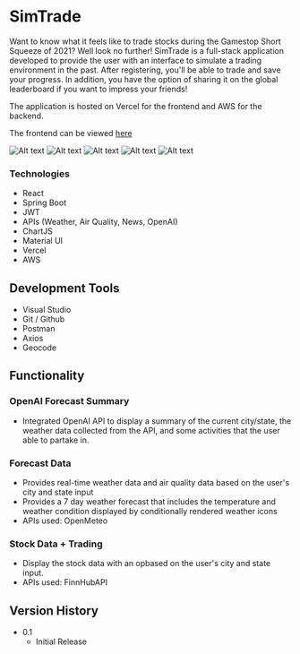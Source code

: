 # SimTrade

Want to know what it feels like to trade stocks during the Gamestop Short Squeeze of 2021? Well look no further! SimTrade is a full-stack application developed to provide the user with an interface to simulate a trading environment in the past. After registering, you'll be able to trade and save your progress. In addition, you have the option of sharing it on the global leaderboard if you want to impress your friends! 

The application is hosted on Vercel for the frontend and AWS for the backend. 

The frontend can be viewed [here](https://google.com)

![Alt text](/assets/demo1.png)
![Alt text](/assets/demo2.png)
![Alt text](/assets/demo3.png)
![Alt text](/assets/demo4.png)
![Alt text](/assets/demo5.png)

### Technologies 

* React
* Spring Boot
* JWT
* APIs (Weather, Air Quality, News, OpenAI)
* ChartJS
* Material UI
* Vercel
* AWS

## Development Tools

* Visual Studio
* Git / Github
* Postman
* Axios
* Geocode

## Functionality 

### OpenAI Forecast Summary 

* Integrated OpenAI API to display a summary of the current city/state, the weather data collected from the API, and some activities that the user able to partake in.

### Forecast Data 

* Provides real-time weather data and air quality data based on the user's city and state input
* Provides a 7 day weather forecast that includes the temperature and weather condition displayed by conditionally rendered weather icons
* APIs used: OpenMeteo

### Stock Data + Trading

* Display the stock data with an opbased on the user's city and state input.
* APIs used: FinnHubAPI

## Version History

* 0.1
    * Initial Release
